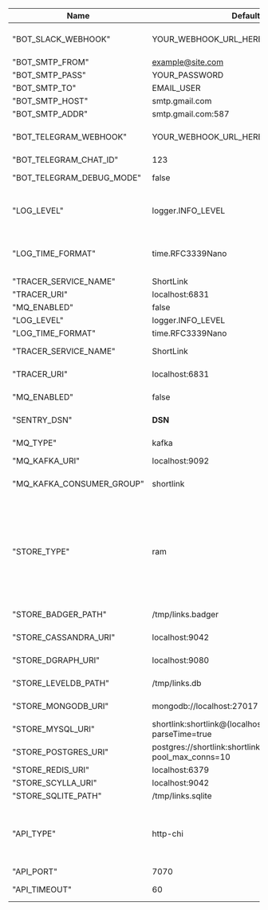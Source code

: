 <!---
File generated by cli. DO NOT EDIT.
-->

|Name | Default Value | Description |
|---|---|---|
| "BOT_SLACK_WEBHOOK" | YOUR_WEBHOOK_URL_HERE | Your webhook URL |
| "BOT_SMTP_FROM" | example@site.com |  |
| "BOT_SMTP_PASS" | YOUR_PASSWORD |  |
| "BOT_SMTP_TO" | EMAIL_USER |  |
| "BOT_SMTP_HOST" | smtp.gmail.com |  |
| "BOT_SMTP_ADDR" | smtp.gmail.com:587 |  |
| "BOT_TELEGRAM_WEBHOOK" | YOUR_WEBHOOK_URL_HERE | Your webhook URL |
| "BOT_TELEGRAM_CHAT_ID" | 123 | Your chat ID |
| "BOT_TELEGRAM_DEBUG_MODE" | false | Debug mode |
| "LOG_LEVEL" | logger.INFO_LEVEL | Log level. Select 0-4 (Fatal->Debug) |
| "LOG_TIME_FORMAT" | time.RFC3339Nano | Log time format (golang time format) |
| "TRACER_SERVICE_NAME" | ShortLink |  |
| "TRACER_URI" | localhost:6831 |  |
| "MQ_ENABLED" | false |  |
| "LOG_LEVEL" | logger.INFO_LEVEL |  |
| "LOG_TIME_FORMAT" | time.RFC3339Nano |  |
| "TRACER_SERVICE_NAME" | ShortLink | Service Name |
| "TRACER_URI" | localhost:6831 | Tracing addr:host |
| "MQ_ENABLED" | false | Enabled MQ-service |
| "SENTRY_DSN" | __DSN__ | key for sentry |
| "MQ_TYPE" | kafka | Select: kafka, nats |
| "MQ_KAFKA_URI" | localhost:9092 | Kafka URI |
| "MQ_KAFKA_CONSUMER_GROUP" | shortlink | Kafka consumer group |
| "STORE_TYPE" | ram | Select: postgres, mongo, mysql, redis, dgraph, sqlite, leveldb, badger, ram, scylla, cassandra |
| "STORE_BADGER_PATH" | /tmp/links.badger | Badger path to file |
| "STORE_CASSANDRA_URI" | localhost:9042 | Cassandra URI |
| "STORE_DGRAPH_URI" | localhost:9080 | DGRAPH URI |
| "STORE_LEVELDB_PATH" | /tmp/links.db | LevelDB path to file |
| "STORE_MONGODB_URI" | mongodb://localhost:27017 | MongoDB URI |
| "STORE_MYSQL_URI" | shortlink:shortlink@(localhost:3306)/shortlink?parseTime=true | MySQL URI |
| "STORE_POSTGRES_URI" | postgres://shortlink:shortlink@localhost:5435/shortlink?pool_max_conns=10 | Postgres URI |
| "STORE_REDIS_URI" | localhost:6379 | Redis URI |
| "STORE_SCYLLA_URI" | localhost:9042 | Scylla URI |
| "STORE_SQLITE_PATH" | /tmp/links.sqlite | SQLite URI |
| "API_TYPE" | http-chi | Select: http-chi, gRPC-web, graphql, cloudevents, go-kit |
| "API_PORT" | 7070 | API port |
| "API_TIMEOUT" | 60 | Request Timeout |
